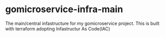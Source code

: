 # gomicroservice-infra-main
The main/central infastructure for my gomicroservice project. This is built with terraform adopting Infastructur As Code(IAC)
